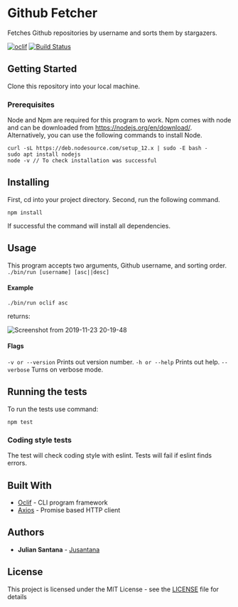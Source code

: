 Github Fetcher
=============

Fetches Github repositories by username and sorts them by stargazers.

[![oclif](https://img.shields.io/badge/cli-oclif-brightgreen.svg)](https://oclif.io)
[![Build Status](https://travis-ci.org/jusantana/GithubFetcher.svg?branch=master)](https://travis-ci.org/jusantana/GithubFetcher)

## Getting Started

Clone this repository into your local machine.

### Prerequisites

Node and Npm are required for this program to work. Npm comes with node and can be downloaded from https://nodejs.org/en/download/.
Alternatively, you can use the following commands to install Node.
```
curl -sL https://deb.nodesource.com/setup_12.x | sudo -E bash -
sudo apt install nodejs
node -v // To check installation was successful
```

## Installing

First, cd into your project directory.
Second, run the following command.
```
npm install
```
If successful the command will install all dependencies.

## Usage
This program accepts two arguments, Github username, and sorting order.
`./bin/run [username] [asc||desc]`
#### Example
```
./bin/run oclif asc
```
returns:

   ![Screenshot from 2019-11-23 20-19-48](https://user-images.githubusercontent.com/31261222/69487836-cc792f80-0e2e-11ea-8f9d-dc228546eee1.png)
   
#### Flags
`-v or --version` Prints out version number.
`-h or --help` Prints out help.
`--verbose` Turns on verbose mode.

## Running the tests

To run the tests use command: 
```
npm test
```

### Coding style tests

The test will check coding style with eslint.
Tests will fail if eslint finds errors.

## Built With

* [Oclif](https://github.com/oclif/oclif) - CLI program framework
* [Axios](https://github.com/axios/axios) - Promise based HTTP client


## Authors

* **Julian Santana** - [Jusantana](https://github.com/jusantana)

## License

This project is licensed under the MIT License - see the [LICENSE](LICENSE) file for details
